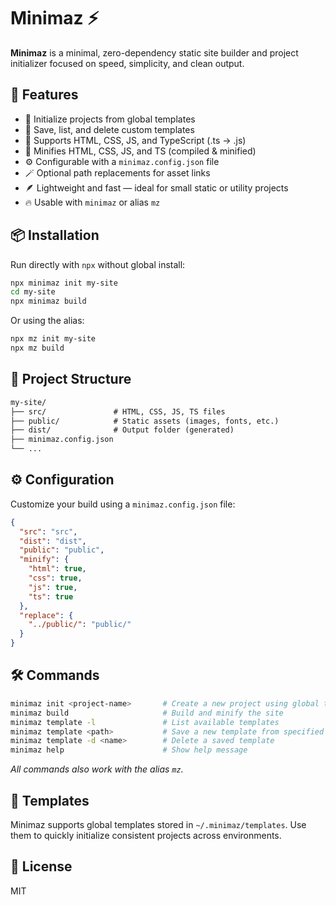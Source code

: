# Minimaz ⚡

**Minimaz** is a minimal, zero-dependency static site builder and project initializer focused on speed, simplicity, and clean output.

## 🚀 Features

- 📁 Initialize projects from global templates
- 🧩 Save, list, and delete custom templates
- 📝 Supports HTML, CSS, JS, and TypeScript (.ts → .js)
- 🧹 Minifies HTML, CSS, JS, and TS (compiled & minified)
- ⚙️ Configurable with a `minimaz.config.json` file
- 🪄 Optional path replacements for asset links
- 🪶 Lightweight and fast — ideal for small static or utility projects
- 🔥 Usable with `minimaz` or alias `mz`

## 📦 Installation

Run directly with `npx` without global install:

```bash
npx minimaz init my-site
cd my-site
npx minimaz build
```

Or using the alias:

```bash
npx mz init my-site
npx mz build
```

## 📁 Project Structure

```txt
my-site/
├── src/               # HTML, CSS, JS, TS files
├── public/            # Static assets (images, fonts, etc.)
├── dist/              # Output folder (generated)
├── minimaz.config.json
└── ...
```

## ⚙️ Configuration

Customize your build using a `minimaz.config.json` file:

```json
{
  "src": "src",
  "dist": "dist",
  "public": "public",
  "minify": {
    "html": true,
    "css": true,
    "js": true,
    "ts": true
  },
  "replace": {
    "../public/": "public/"
  }
}
```

## 🛠 Commands

```bash
minimaz init <project-name>       # Create a new project using global templates
minimaz build                     # Build and minify the site
minimaz template -l               # List available templates
minimaz template <path>           # Save a new template from specified path (or current dir)
minimaz template -d <name>        # Delete a saved template
minimaz help                      # Show help message
```

_All commands also work with the alias `mz`._

## 📂 Templates

Minimaz supports global templates stored in `~/.minimaz/templates`. Use them to quickly initialize consistent projects across environments.

## 📄 License

MIT